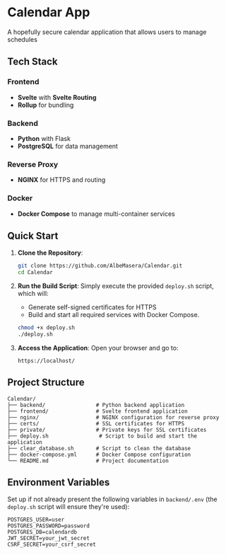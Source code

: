 # Calendar App

A hopefully secure calendar application that allows users to manage schedules


## Tech Stack

### Frontend
- **Svelte** with **Svelte Routing**
- **Rollup** for bundling

### Backend
- **Python** with Flask
- **PostgreSQL** for data management

### Reverse Proxy
- **NGINX** for HTTPS and routing

### Docker
- **Docker Compose** to manage multi-container services

## Quick Start

1. **Clone the Repository**:
   ```bash
   git clone https://github.com/AlbeMasera/Calendar.git
   cd Calendar
   ```

2. **Run the Build Script**:
   Simply execute the provided `deploy.sh` script, which will:
   - Generate self-signed certificates for HTTPS
   - Build and start all required services with Docker Compose.

   ```bash
   chmod +x deploy.sh
   ./deploy.sh
   ```

3. **Access the Application**:
   Open your browser and go to:
   ```plaintext
   https://localhost/
   ```

## Project Structure

```plaintext
Calendar/
├── backend/                # Python backend application
├── frontend/               # Svelte frontend application
├── nginx/                  # NGINX configuration for reverse proxy
├── certs/                  # SSL certificates for HTTPS
├── private/                # Private keys for SSL certificates
├── deploy.sh                # Script to build and start the application
├── clear_database.sh       # Script to clean the database
├── docker-compose.yml      # Docker Compose configuration
└── README.md               # Project documentation
```

## Environment Variables

Set up if not already present the following variables in `backend/.env` (the `deploy.sh` script will ensure they're used):

```plaintext
POSTGRES_USER=user
POSTGRES_PASSWORD=password
POSTGRES_DB=calendardb
JWT_SECRET=your_jwt_secret
CSRF_SECRET=your_csrf_secret
```


